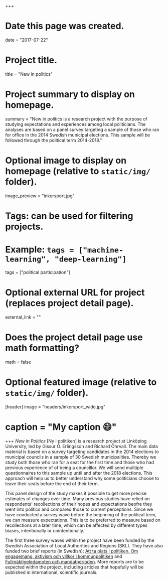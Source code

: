 +++
# Date this page was created.
date = "2017-07-22"

# Project title.
title = "New in politics"

# Project summary to display on homepage.
summary = "New in politics is a research project with the purpose of studying expectations and experiences among local politicians. The analyses are based on a panel survey targeting a sample of those who ran for office in the 2014 Swedish municipal elections. This sample will be followed through the political term 2014-2018."

# Optional image to display on homepage (relative to `static/img/` folder).
image_preview = "inkorsport.jpg"

# Tags: can be used for filtering projects.
# Example: `tags = ["machine-learning", "deep-learning"]`
tags = ["political participation"]

# Optional external URL for project (replaces project detail page).
external_link = ""

# Does the project detail page use math formatting?
math = false

# Optional featured image (relative to `static/img/` folder).
[header]
image = "headers/inkorsport_wide.jpg"
# caption = "My caption :smile:"

+++
*New in Politics* [Ny i politiken] is a research project at Linköping University, led by Gissur Ó. Erlingsson and Richard Öhrvall. The main data material is based on a survey targeting candidates in the 2014 elections to municipal councils in a sample of 30 Swedish municipalities. Thereby we study both those who ran for a seat for the first time and those who had previous experience of of being a councillor. We will send mulitiple questionnaires to this sample up until and after the 2018 elections. This approach will help us to better understand why some politicians choose to leave their seats before the end of their term. 

This panel design of the study makes it possible to get more precise estimates of changes over time. Many previous studies have relied on respondents' recollections of their hopes and expectations beofre they went into politics and compared those to current perceptions. Since we have conducted a survey wave before the beginning of the political term, we can measure expectations. This is to be preferred to measure based on recollections at a later time, which can be affected by different types biases, intentionally or unintentionally. 

The first three survey waves within the project have been funded by the Swedish Association of Local Authorities and Regions (SKL). They have also funded two brief reports (in Swedish): [Att ta plats i politiken. Om engagemang, aktivism och villkor i kommunpolitiken](https://richardohrvall.rbind.io/sv/publication/2015_4_ta_plats_i_politiken/) and [Fullmäktigeledamoten och mandatperioden](https://richardohrvall.rbind.io/sv/publication/2017_4_fullm_mandatperioden/). More reports are to be expected within the project, including articles that hopefully will be published in international, scientific journals.

